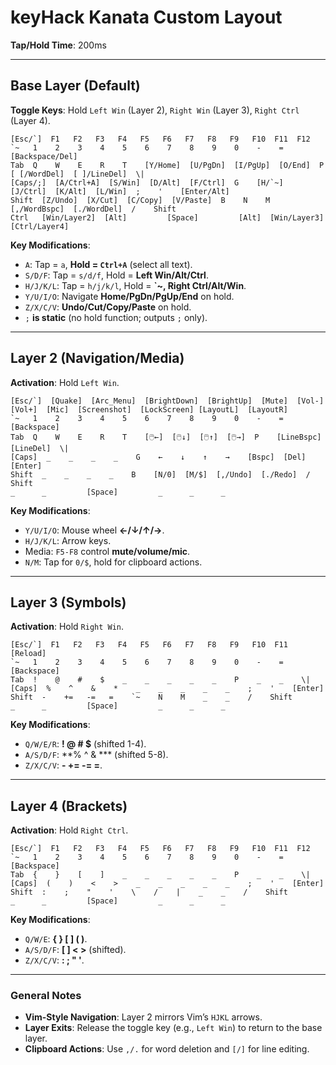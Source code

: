 # keyHack Kanata Custom Layout 
**Tap/Hold Time**: 200ms  

---

## **Base Layer (Default)**  
**Toggle Keys**: Hold `Left Win` (Layer 2), `Right Win` (Layer 3), `Right Ctrl` (Layer 4).  

```  
[Esc/`]  F1   F2   F3   F4   F5   F6   F7   F8   F9   F10  F11  F12  
`~   1    2    3    4    5    6    7    8    9    0    -    =    [Backspace/Del]  
Tab  Q    W    E    R    T    [Y/Home]  [U/PgDn]  [I/PgUp]  [O/End]  P    [ [/WordDel]  [ ]/LineDel]  \|  
[Caps/;]  [A/Ctrl+A]  [S/Win]  [D/Alt]  [F/Ctrl]  G    [H/`~]  [J/Ctrl]  [K/Alt]  [L/Win]  ;    '    [Enter/Alt]  
Shift  [Z/Undo]  [X/Cut]  [C/Copy]  [V/Paste]  B    N    M    [,/WordBspc]  [./WordDel]  /    Shift  
Ctrl   [Win/Layer2]  [Alt]         [Space]         [Alt]  [Win/Layer3]  [Ctrl/Layer4]  
```  

**Key Modifications**:  
- `A`: Tap = `a`, **Hold = `Ctrl+A`** (select all text).  
- `S/D/F`: Tap = `s/d/f`, Hold = **Left Win/Alt/Ctrl**.  
- `H/J/K/L`: Tap = `h/j/k/l`, Hold = **`~, Right Ctrl/Alt/Win**.  
- `Y/U/I/O`: Navigate **Home/PgDn/PgUp/End** on hold.  
- `Z/X/C/V`: **Undo/Cut/Copy/Paste** on hold.  
- `;` **is static** (no hold function; outputs `;` only).  

---
## **Layer 2 (Navigation/Media)**  
**Activation**: Hold `Left Win`.  

```  
[Esc/`]  [Quake]  [Arc_Menu]  [BrightDown]  [BrightUp]  [Mute]  [Vol-]  [Vol+]  [Mic]  [Screenshot]  [LockScreen] [LayoutL]  [LayoutR]  
`~   1    2    3    4    5    6    7    8    9    0    -    =    [Backspace]  
Tab  Q    W    E    R    T    [🖱️←]  [🖱️↓]  [🖱️↑]  [🖱️→]  P    [LineBspc]  [LineDel]  \|  
[Caps]  _    _    _    _    G    ←    ↓    ↑    →    [Bspc]  [Del]  [Enter]  
Shift  _    _    _    _    B    [N/0]  [M/$]  [,/Undo]  [./Redo]  /    Shift  
_      _         [Space]         _      _      _  
```  

**Key Modifications**:  
- `Y/U/I/O`: Mouse wheel **←/↓/↑/→**.  
- `H/J/K/L`: Arrow keys.  
- Media: `F5-F8` control **mute/volume/mic**.  
- `N/M`: Tap for `0/$`, hold for clipboard actions.  

---

## **Layer 3 (Symbols)**  
**Activation**: Hold `Right Win`.  

```  
[Esc/`]  F1   F2   F3   F4   F5   F6   F7   F8   F9   F10  F11  [Reload]  
`~   1    2    3    4    5    6    7    8    9    0    -    =    [Backspace]  
Tab  !    @    #    $    _    _    _    _    _    P    _    _    \|  
[Caps]  %    ^    &    *    _    _    _    _    _    ;    '    [Enter]  
Shift  -    +=   -=   =    `~    N    M    _    _    /    Shift  
_      _         [Space]         _      _      _  
```  

**Key Modifications**:  
- `Q/W/E/R`: **! @ # $** (shifted 1-4).  
- `A/S/D/F`: **% ^ & *** (shifted 5-8).  
- `Z/X/C/V`: **- += -= =**.  

---

## **Layer 4 (Brackets)**  
**Activation**: Hold `Right Ctrl`.  

```  
[Esc/`]  F1   F2   F3   F4   F5   F6   F7   F8   F9   F10  F11  F12  
`~   1    2    3    4    5    6    7    8    9    0    -    =    [Backspace]  
Tab  {    }    [    ]    _    _    _    _    _    P    _    _    \|  
[Caps]  (    )    <    >    _    _    _    _    _    ;    '    [Enter]  
Shift  :    ;    "    '    \    /    |    _    _    /    Shift  
_      _         [Space]         _      _      _  
```  

**Key Modifications**:  
- `Q/W/E`: **{ } [ ] ( )**.  
- `A/S/D/F`: **[ ] < >** (shifted).  
- `Z/X/C/V`: **: ; " '**.  

---

### **General Notes**  
- **Vim-Style Navigation**: Layer 2 mirrors Vim’s `HJKL` arrows.  
- **Layer Exits**: Release the toggle key (e.g., `Left Win`) to return to the base layer.  
- **Clipboard Actions**: Use `,/.` for word deletion and `[/]` for line editing.  

